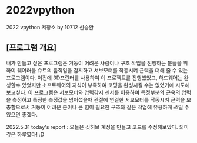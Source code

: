 # 2022vpython
2022 vpython 저장소 by 10712 신승환
## [프로그램 개요]
내가 만들고 싶은 프로그램은 거동이 어려운 사람이나 구조 작업을 진행하는 분들을 위하여 웨어러블 슈트의 움직임을 감지하고 서보모터를 작동시켜 근력을 더해 줄 수 있는 프로그램이다. 이전에 3D프린터를 사용하여 이 프로젝트를 진행했었고, 하드웨어는 완성할수 있었지만 소프트웨어의 지식이 부족하여 코딩을 완성시킬 수는 없었기에 시도해 보고싶다. 이 프로그램은 서보모터와 압력감지 센서를 이용하여 특정부분의 근육의 압력을 측정하고 특정한 측정값을 넘어섰을때 관절에 연결한 서보모터를 작동시켜 근력을 보충함으로써 거동이 어려운 분이나 큰 힘이 필요한 구조와 같은 작업에 유용하게 쓰일 수 있으면 좋겠다.


2022.5.31 today's report : 오늘은 깃허브 계정을 만들고 코드를 수정해보았다. 의미깊은 하루였다! :D
